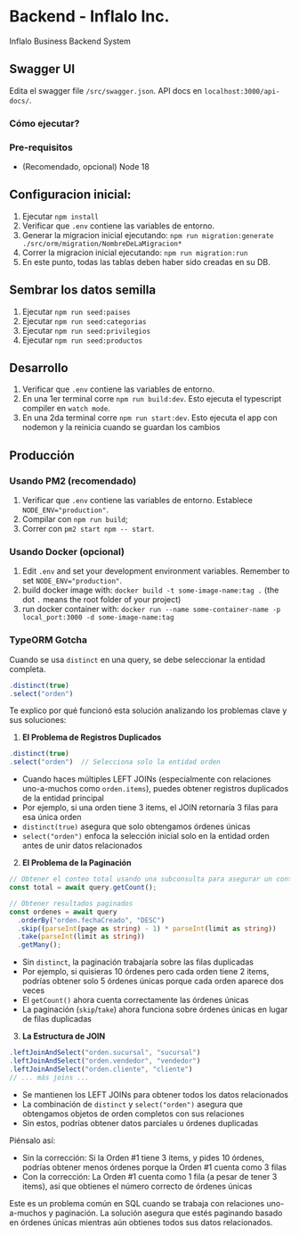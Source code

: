 # Backend - Inflalo Inc.

Inflalo Business Backend System

## Swagger UI

Edita el swagger file `/src/swagger.json`.
API docs en `localhost:3000/api-docs/`.

### Cómo ejecutar?

### Pre-requisitos

- (Recomendado, opcional) Node 18

## Configuracion inicial:

1. Ejecutar `npm install`
2. Verificar que `.env` contiene las variables de entorno.
3. Generar la migracion inicial ejecutando: `npm run migration:generate ./src/orm/migration/NombreDeLaMigracion*`
4. Correr la migracion inicial ejecutando: `npm run migration:run`
5. En este punto, todas las tablas deben haber sido creadas en su DB.

## Sembrar los datos semilla

1. Ejecutar `npm run seed:paises`
2. Ejecutar `npm run seed:categorias`
3. Ejecutar `npm run seed:privilegios`
4. Ejecutar `npm run seed:productos`

## Desarrollo

1. Verificar que `.env` contiene las variables de entorno.
2. En una 1er terminal corre `npm run build:dev`. Esto ejecuta el typescript compiler en `watch mode`.
3. En una 2da terminal corre `npm run start:dev`. Esto ejecuta el app con nodemon y la reinicia cuando se guardan los cambios

## Producción

### Usando PM2 (recomendado)

1. Verificar que `.env` contiene las variables de entorno. Establece `NODE_ENV="production"`.
2. Compilar con `npm run build`;
3. Correr con `pm2 start npm -- start`.

### Usando Docker (opcional)

1. Edit `.env` and set your development environment variables. Remember to set `NODE_ENV="production"`.
2. build docker image with: `docker build -t some-image-name:tag .` (the dot `.` means the root folder of your project)
3. run docker container with: `docker run --name some-container-name -p local_port:3000 -d some-image-name:tag`

### TypeORM Gotcha

Cuando se usa `distinct` en una query, se debe seleccionar la entidad completa.

```typescript
.distinct(true)
.select("orden")
```

Te explico por qué funcionó esta solución analizando los problemas clave y sus soluciones:

1. **El Problema de Registros Duplicados**

```typescript
.distinct(true)
.select("orden")  // Selecciona solo la entidad orden
```

- Cuando haces múltiples LEFT JOINs (especialmente con relaciones uno-a-muchos como `orden.items`), puedes obtener registros duplicados de la entidad principal
- Por ejemplo, si una orden tiene 3 items, el JOIN retornaría 3 filas para esa única orden
- `distinct(true)` asegura que solo obtengamos órdenes únicas
- `select("orden")` enfoca la selección inicial solo en la entidad orden antes de unir datos relacionados

2. **El Problema de la Paginación**

```typescript
// Obtener el conteo total usando una subconsulta para asegurar un conteo preciso con distinct
const total = await query.getCount();

// Obtener resultados paginados
const ordenes = await query
  .orderBy("orden.fechaCreado", "DESC")
  .skip((parseInt(page as string) - 1) * parseInt(limit as string))
  .take(parseInt(limit as string))
  .getMany();
```

- Sin `distinct`, la paginación trabajaría sobre las filas duplicadas
- Por ejemplo, si quisieras 10 órdenes pero cada orden tiene 2 items, podrías obtener solo 5 órdenes únicas porque cada orden aparece dos veces
- El `getCount()` ahora cuenta correctamente las órdenes únicas
- La paginación (`skip`/`take`) ahora funciona sobre órdenes únicas en lugar de filas duplicadas

3. **La Estructura de JOIN**

```typescript
.leftJoinAndSelect("orden.sucursal", "sucursal")
.leftJoinAndSelect("orden.vendedor", "vendedor")
.leftJoinAndSelect("orden.cliente", "cliente")
// ... más joins ...
```

- Se mantienen los LEFT JOINs para obtener todos los datos relacionados
- La combinación de `distinct` y `select("orden")` asegura que obtengamos objetos de orden completos con sus relaciones
- Sin estos, podrías obtener datos parciales u órdenes duplicadas

Piénsalo así:

- Sin la corrección: Si la Orden #1 tiene 3 items, y pides 10 órdenes, podrías obtener menos órdenes porque la Orden #1 cuenta como 3 filas
- Con la corrección: La Orden #1 cuenta como 1 fila (a pesar de tener 3 items), así que obtienes el número correcto de órdenes únicas

Este es un problema común en SQL cuando se trabaja con relaciones uno-a-muchos y paginación. La solución asegura que estés paginando basado en órdenes únicas mientras aún obtienes todos sus datos relacionados.

